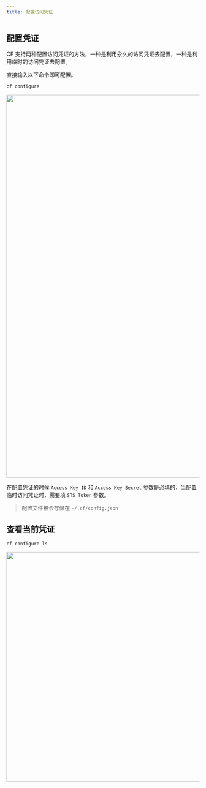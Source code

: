 ```yaml
---
title: 配置访问凭证
---
```


## 配置凭证

CF 支持两种配置访问凭证的方法，一种是利用永久的访问凭证去配置，一种是利用临时的访问凭证去配置。

直接输入以下命令即可配置。

```bash
cf configure
```

   <img width="1000" src="/img/1656583779.png">

在配置凭证的时候 `Access Key ID` 和 `Access Key Secret` 参数是必填的，当配置临时访问凭证时，需要填 `STS Token` 参数。

> 配置文件被会存储在 `~/.cf/config.json`

## 查看当前凭证

```bash
cf configure ls
```

   <img width="600" src="/img/1656594154.png">

<Vssue />

<script>
export default {
    mounted () {
      this.$page.lastUpdated = "2022年6月30日"
    }
  }
</script>